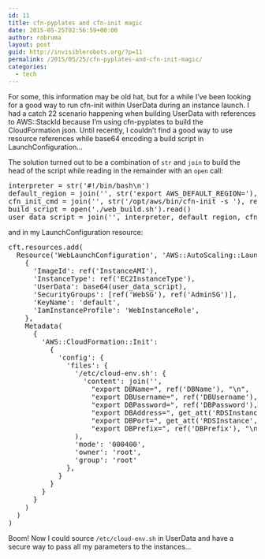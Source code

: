 ```yaml
---
id: 11
title: cfn-pyplates and cfn-init magic
date: 2015-05-25T02:56:59+00:00
author: robruma
layout: post
guid: http://invisiblerobots.org/?p=11
permalink: /2015/05/25/cfn-pyplates-and-cfn-init-magic/
categories:
  - tech
---
```

For some, this information may be old hat, but for a while I&#8217;ve been looking for a good way to run cfn-init within UserData during an instance launch. I had a catch 22 scenario happening when building UserData with references to AWS::StackId because I&#8217;m using cfn-pyplates to build the CloudFormation json. Until recently, I couldn&#8217;t find a good way to use resource references while base64 encoding a build script in LaunchConfiguration&#8230;
  
The solution turned out to be a combination of `str` and `join` to build the head of the script while reading in the remainder with an `open` call:

<pre>interpreter = str('#!/bin/bash\n')
default_region = join('', str('export AWS_DEFAULT_REGION='), ref('AWS::Region'), str('\n'))
cfn_init_cmd = join('', str('/opt/aws/bin/cfn-init -s '), ref('AWS::StackId'), str(' -r WebLaunchConfiguration --region '), ref('AWS::Region'), str('\n'))
build_script = open('./web_build.sh').read()
user_data_script = join('', interpreter, default_region, cfn_init_cmd, build_script)</pre>

and in my LaunchConfiguration resource:

<pre>cft.resources.add(
  Resource('WebLaunchConfiguration', 'AWS::AutoScaling::LaunchConfiguration',
    {
      'ImageId': ref('InstanceAMI'),
      'InstanceType': ref('EC2InstanceType'),
      'UserData': base64(user_data_script),
      'SecurityGroups': [ref('WebSG'), ref('AdminSG')],
      'KeyName': 'default',
      'IamInstanceProfile': 'WebInstanceRole',
    },
    Metadata(
      {
        'AWS::CloudFormation::Init':
          {
            'config': {
              'files': {
                '/etc/cloud-env.sh': {
                  'content': join('',
                    "export DBName=", ref('DBName'), "\n",
                    "export DBUsername=", ref('DBUsername'), "\n",
                    "export DBPassword=", ref('DBPassword'), "\n",
                    "export DBAddress=", get_att('RDSInstance', 'Endpoint.Address'), "\n",
                    "export DBPort=", get_att('RDSInstance', 'Endpoint.Port'), "\n",
                    "export DBPrefix=", ref('DBPrefix'), "\n",
                ),
                'mode': '000400',
                'owner': 'root',
                'group': 'root'
              },
            }
          }
        }
      }
    )
  )
)</pre>

Boom! Now I could source `/etc/cloud-env.sh` in UserData and have a secure way to pass all my parameters to the instances&#8230;